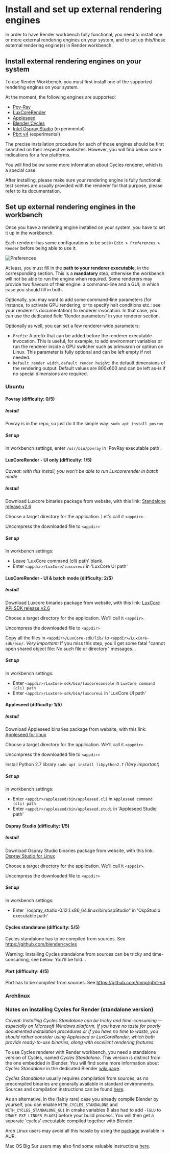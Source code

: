 # Install and set up external rendering engines

In order to have Render workbench fully functional, you need to install one or more external rendering engines on your system, and to set up this/these external rendering engine(s) in Render workbench.

## Install external rendering engines on your system

To use Render Workbench, you must first install one of the supported rendering
engines on your system.

At the moment, the following engines are supported:

* [Pov-Ray](https://www.povray.org/)
* [LuxCoreRender](https://luxcorerender.org/)
* [Appleseed](https://appleseedhq.net)
* [Blender Cycles](https://www.cycles-renderer.org/)
* [Intel Ospray Studio](http://www.ospray.org/ospray_studio) (experimental)
* [Pbrt v4](https://www.pbrt.org) (experimental)

The precise installation procedure for each of those engines should be first
searched on their respective websites.
However, you will find below some indications for a few platforms.

You will find below some more information about Cycles
renderer, which is a special case.

After installing, please make sure your rendering engine is fully functional:
test scenes are usually provided with the renderer for that purpose, please
refer to its documentation.


## Set up external rendering engines in the workbench

Once you have a rendering engine installed on your system, you have to set it
up in the workbench.

Each renderer has some configurations to be set in `Edit > Preferences >
Render` before being able to use it.

<img src=./preferences.jpg alt="Preferences" title="Renderers settings">

At least, you must fill in the **path to your renderer executable**, in the
corresponding section. This is a **mandatory** step, otherwise the workbench
will not be able to run the engine when required. Some renderers may provide
two flavours of their engine: a command-line and a GUI; in which case you
should fill in both.

Optionally, you may want to add some command-line parameters (for instance, to
activate GPU rendering, or to specify halt conditions etc.: see your renderer's
documentation) to renderer invocation. In that case, you can use the dedicated
field 'Render parameters' in your renderer section. 

Optionally as well, you can set a few renderer-wide parameters:
* `Prefix`: A prefix that can be added before the renderer executable
  invocation.  This is useful, for example, to add environment variables or run
  the renderer inside a GPU switcher such as primusrun or optirun on Linux.
  This parameter is fully optional and can be left empty if not needed.
* `Default render width`, `default render height`: the default dimensions of
  the rendering output. Default values are 800x600 and can be left as-is if no
  special dimensions are required.

[comment]: # (We should add a small script to test installation...)


### Ubuntu

#### Povray (difficulty: 0/5)
##### Install
Povray is in the repo, so just do it the simple way:
`sudo apt install povray`

##### Set up
In workbench settings, enter `/usr/bin/povray` in 'PovRay executable path'.

#### LuxCoreRender - UI only (difficulty: 1/5)
*Caveat: with this install, you won't be able to run Luxcorerender in batch mode*
 
##### Install
Download Luxcore binaries package from website, with this link:
[Standalone release v2.6](https://github.com/LuxCoreRender/LuxCore/releases/download/luxcorerender_v2.6/luxcorerender-v2.6-linux64.tar.bz2)

Choose a target directory for the application. Let's call it `<appdir>`.

Uncompress the downloaded file to `<appdir>`

##### Set up
In workbench settings:
- Leave 'LuxCore command (cli) path' blank.
- Enter `<appdir>/LuxCore/luxcoreui` in 'LuxCore UI path'


#### LuxCoreRender - UI & batch mode (difficulty: 2/5)

##### Install
Download Luxcore binaries package from website, with this link:
[LuxCore API SDK release v2.6](https://github.com/LuxCoreRender/LuxCore/releases/download/luxcorerender_v2.6/luxcorerender-v2.6-linux64-sdk.tar.bz2)


Choose a target directory for the application. We'll call it `<appdir>`.

Uncompress the downloaded file to `<appdir>`

Copy all the files in `<appdir>/LuxCore-sdk/lib/` to `<appdir>/LuxCore-sdk/bin/`.
*Very important:* If you miss this step, you'll get some fatal "cannot open shared object file: No such file or directory" messages...

##### Set up
In workbench settings:
- Enter `<appdir>/LuxCore-sdk/bin/luxcoreconsole` in `LuxCore command (cli) path`
- Enter `<appdir>/LuxCore-sdk/bin/luxcoreui` in 'LuxCore UI path'


#### Appleseed (difficulty: 1/5)

##### Install
Download Appleseed binaries package from website, with this link:
[Appleseed for linux](https://github.com/appleseedhq/appleseed/releases/download/2.1.0-beta/appleseed-2.1.0-beta-0-g015adb503-linux64-gcc74.zip)

Choose a target directory for the application. We'll call it `<appdir>`.

Uncompress the downloaded file to `<appdir>`

Install Python 2.7 library
`sudo apt install libpython2.7`
*(Very important)* 

##### Set up
In workbench settings:
- Enter `<appdir>/appleseed/bin/appleseed.cli` in `Appleseed command (cli) path`
- Enter `<appdir>/appleseed/bin/appleseed.studi` in 'Appleseed Studio path'


#### Ospray Studio (difficulty: 1/5)

##### Install
Download Ospray Studio binaries package from website, with this link:
[Ospray Studio for Linux](https://github.com/ospray/ospray_studio/releases/download/v0.12.1/ospray_studio-0.12.1.x86_64.linux.tar.gz)

Choose a target directory for the application. We'll call it `<appdir>`.

Uncompress the downloaded file to `<appdir>`

##### Set up
In workbench settings:
- Enter `<appdir>/ospray_studio-0.12.1.x86_64.linux/bin/ospStudio" in 'OspStudio executable path'

#### Cycles standalone (difficulty: 5/5)
Cycles standalone has to be compiled from sources. See https://github.com/blender/cycles

Warning: Installing Cycles standalone from sources can be tricky and time-consuming, see below. You'll be told...


#### Pbrt (difficulty: 4/5)
Pbrt has to be compiled from sources. See https://github.com/mmp/pbrt-v4


### Archlinux



### Notes on installing Cycles for Render (standalone version)

*Caveat: Installing Cycles Standalone can be tricky and time-consuming —
especially on Microsoft Windows platform. If you have no taste for poorly
documented installation procedures or if you have no time to waste, you
should rather consider using Appleseed or LuxCoreRender, which both provide
ready-to-use binaries, along with excellent rendering features.*

To use Cycles renderer with Render workbench, you need a standalone version of
Cycles, named *Cycles Standalone*. This version is distinct from the one
embedded in Blender. You will find some more information about *Cycles
Standalone* in the dedicated Blender [wiki
page](https://wiki.blender.org/wiki/Source/Render/Cycles/Standalone).

*Cycles Standalone* usually requires compilation from sources, as no
precompiled binaries are generally available in standard environments. Sources
and compilation instructions can be found
[here](https://projects.blender.org/blender/cycles/src/branch/main/BUILDING.md).

As an alternative, in the (fairly rare) case you already compile Blender by
yourself, you can enable `WITH_CYCLES_STANDALONE` and
`WITH_CYCLES_STANDALONE_GUI` in cmake variables (I also had to add `-lGLU` to
`CMAKE_EXE_LINKER_FLAGS`) before your build process. You will then get a
separate 'cycles' executable compiled together with Blender.

Arch Linux users may avoid all this hassle by using the [package](https://aur.archlinux.org/packages/cycles-standalone/)
available in AUR.

Mac OS Big Sur users may also find some valuable instructions [here](https://vectronic.io/posts/building-freecad-on-macos-big-sur/#install-cycles-standalone).

